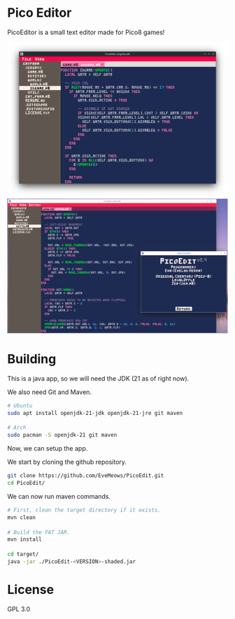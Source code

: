 # Pico Editor 

PicoEditor is a small text editor made for Pico8 games!

![funny](./img/showcase.png)
![funny2](./img/showcase_2)

# Building
This is a java app, so we will need the JDK (21 as of right now).

We also need Git and Maven.

```bash
# Ubuntu
sudo apt install openjdk-21-jdk openjdk-21-jre git maven 

# Arch
sudo pacman -S openjdk-21 git maven
```

Now, we can setup the app.

We start by cloning the github repository.
```bash
git clone https://github.com/EveMeows/PicoEdit.git
cd PicoEdit/
```

We can now run maven commands.
```bash
# First, clean the target directory if it exists.
mvn clean

# Build the FAT JAR.
mvn install

cd target/
java -jar ./PicoEdit-<VERSION>-shaded.jar 
```

# License
GPL 3.0